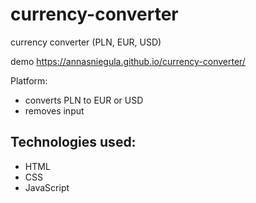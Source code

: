 # currency-converter
currency converter (PLN, EUR, USD)

demo https://annasniegula.github.io/currency-converter/

Platform:
- converts PLN to EUR or USD
- removes input

## Technologies used:
- HTML
- CSS
- JavaScript
